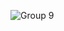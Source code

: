 
![Group 9](https://github.com/rafnaves/graphic-interface/assets/112995259/011f51f9-d289-4a35-b010-7d774aba800d)
